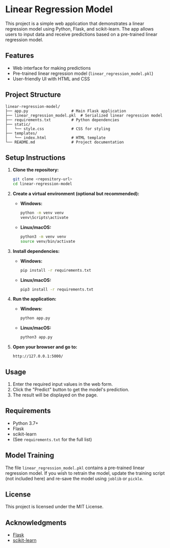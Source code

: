 # Linear Regression Model

This project is a simple web application that demonstrates a linear regression model using Python, Flask, and scikit-learn. The app allows users to input data and receive predictions based on a pre-trained linear regression model.

## Features
- Web interface for making predictions
- Pre-trained linear regression model (`linear_regression_model.pkl`)
- User-friendly UI with HTML and CSS

## Project Structure

```
linear-regression-model/
├── app.py                   # Main Flask application
├── linear_regression_model.pkl  # Serialized linear regression model
├── requirements.txt         # Python dependencies
├── static/
│   └── style.css            # CSS for styling
├── templates/
│   └── index.html           # HTML template
└── README.md                # Project documentation
```

## Setup Instructions

1. **Clone the repository:**
   ```bash
   git clone <repository-url>
   cd linear-regression-model
   ```


2. **Create a virtual environment (optional but recommended):**
   - **Windows:**
     ```bash
     python -m venv venv
     venv\Scripts\activate
     ```
   - **Linux/macOS:**
     ```bash
     python3 -m venv venv
     source venv/bin/activate
     ```

3. **Install dependencies:**
   - **Windows:**
     ```bash
     pip install -r requirements.txt
     ```
   - **Linux/macOS:**
     ```bash
     pip3 install -r requirements.txt
     ```

4. **Run the application:**
   - **Windows:**
     ```bash
     python app.py
     ```
   - **Linux/macOS:**
     ```bash
     python3 app.py
     ```

5. **Open your browser and go to:**
   ```
   http://127.0.0.1:5000/
   ```

## Usage

1. Enter the required input values in the web form.
2. Click the "Predict" button to get the model's prediction.
3. The result will be displayed on the page.

## Requirements

- Python 3.7+
- Flask
- scikit-learn
- (See `requirements.txt` for the full list)

## Model Training

The file `linear_regression_model.pkl` contains a pre-trained linear regression model. If you wish to retrain the model, update the training script (not included here) and re-save the model using `joblib` or `pickle`.

## License

This project is licensed under the MIT License.

## Acknowledgments

- [Flask](https://flask.palletsprojects.com/)
- [scikit-learn](https://scikit-learn.org/)